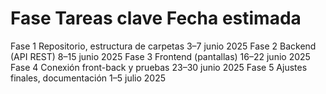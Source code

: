 # Fase	Tareas clave	Fecha estimada
Fase 1	Repositorio, estructura de carpetas	3–7 junio 2025
Fase 2	Backend (API REST)	8–15 junio 2025
Fase 3	Frontend (pantallas)	16–22 junio 2025
Fase 4	Conexión front-back y pruebas	23–30 junio 2025
Fase 5	Ajustes finales, documentación	1–5 julio 2025


